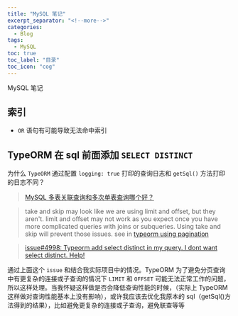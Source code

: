 ```yaml
---
title: "MySQL 笔记"
excerpt_separator: "<!--more-->"
categories:
  - Blog
tags:
  - MySQL
toc: true
toc_label: "目录"
toc_icon: "cog"
---
```


MySQL 笔记

<!--more-->

## 索引

- `OR` 语句有可能导致无法命中索引

## TypeORM 在 sql 前面添加 `SELECT DISTINCT`

为什么 `TypeORM` 通过配置 `logging: true` 打印的查询日志和 `getSql()` 方法打印的日志不同？

> [MySQL 多表关联查询和多次单表查询哪个好？](https://youtiao66.github.io/blog/mysql-multi-table-association-query-or-multiple-single-table-query/)

> take and skip may look like we are using limit and offset, but they aren't. limit and offset may not work as you expect once you have more complicated queries with joins or subqueries. Using take and skip will prevent those issues. see in [typeorm using pagination](https://typeorm.io/#/select-query-builder/using-pagination)

> [issue#4998: Typeorm add select distinct in my query. I dont want select distinct. Help!](https://github.com/typeorm/typeorm/issues/4998)

通过上面这个 `issue` 和结合我实际项目中的情况。TypeORM 为了避免分页查询中有更复杂的连接或子查询的情况下 `LIMIT` 和 `OFFSET` 可能无法正常工作的问题，所以这样处理。当我怀疑这样做是否会降低查询性能的时候，（实际上 TypeORM 这样做对查询性能基本上没有影响），或许我应该去优化我原本的 sql（getSql()方法得到的结果），比如避免更复杂的连接或子查询，避免联查等等


